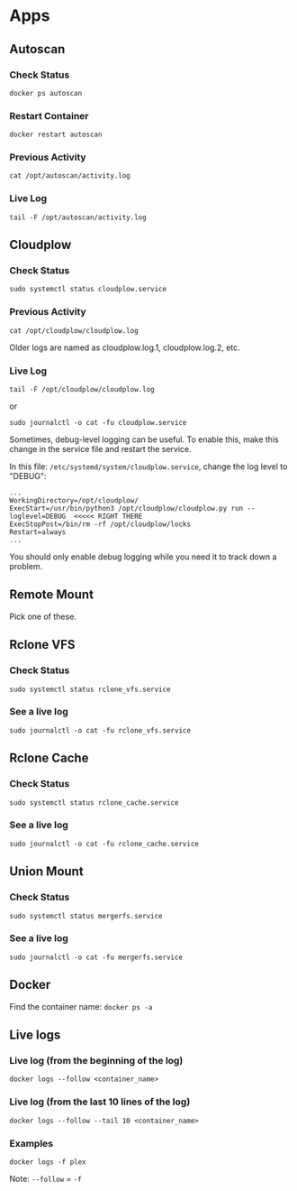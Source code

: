# Apps

## Autoscan

### Check Status

```shell
docker ps autoscan
```

### Restart Container

```shell
docker restart autoscan
```

### Previous Activity

```shell
cat /opt/autoscan/activity.log
```

### Live Log

```shell
tail -F /opt/autoscan/activity.log
```

## Cloudplow

### Check Status

```shell
sudo systemctl status cloudplow.service
```

### Previous Activity

```shell
cat /opt/cloudplow/cloudplow.log
```

Older logs are named as cloudplow.log.1, cloudplow.log.2, etc.

### Live Log

```shell
tail -F /opt/cloudplow/cloudplow.log
```

or

```shell
sudo journalctl -o cat -fu cloudplow.service
```

Sometimes, debug-level logging can be useful.  To enable this, make this change in the service file and restart the service.

In this file: `/etc/systemd/system/cloudplow.service`, change the log level to "DEBUG":

```text
...
WorkingDirectory=/opt/cloudplow/
ExecStart=/usr/bin/python3 /opt/cloudplow/cloudplow.py run --loglevel=DEBUG  <<<<< RIGHT THERE
ExecStopPost=/bin/rm -rf /opt/cloudplow/locks
Restart=always
...
```

You should only enable debug logging while you need it to track down a problem.

## Remote Mount

Pick one of these.

## Rclone VFS

### Check Status

```shell
sudo systemctl status rclone_vfs.service
```

### See a live log

```shell
sudo journalctl -o cat -fu rclone_vfs.service
```

## Rclone Cache

### Check Status

```shell
sudo systemctl status rclone_cache.service
```

### See a live log

```shell
sudo journalctl -o cat -fu rclone_cache.service
```

## Union Mount

### Check Status

```shell
sudo systemctl status mergerfs.service
```

### See a live log

```shell
sudo journalctl -o cat -fu mergerfs.service
```

## Docker

Find the container name: `docker ps -a`

## Live logs

### Live log (from the beginning of the log)

```shell
docker logs --follow <container_name>
```

### Live log (from the last 10 lines of the log)

```shell
docker logs --follow --tail 10 <container_name>
```

### Examples

```shell
docker logs -f plex
```

Note: `--follow` = `-f`
